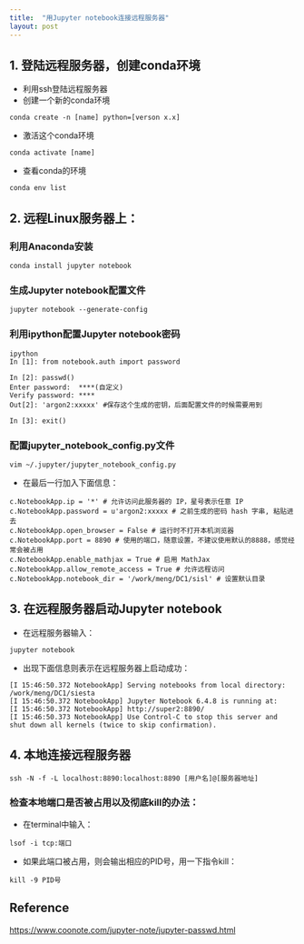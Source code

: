 ```yaml
---
title:  "用Jupyter notebook连接远程服务器"
layout: post
---
```


## 1. 登陆远程服务器，创建conda环境
* 利用ssh登陆远程服务器
* 创建一个新的conda环境
```
conda create -n [name] python=[verson x.x]
```
* 激活这个conda环境
```
conda activate [name]
```
* 查看conda的环境
```
conda env list
```

## 2. 远程Linux服务器上：
### 利用Anaconda安装
```
conda install jupyter notebook
```
### 生成Jupyter notebook配置文件
```
jupyter notebook --generate-config
```
### 利用ipython配置Jupyter notebook密码
```
ipython
In [1]: from notebook.auth import password

In [2]: passwd()
Enter password:  ****(自定义)
Verify password: ****
Out[2]: 'argon2:xxxxx' #保存这个生成的密钥，后面配置文件的时候需要用到

In [3]: exit()
```
### 配置jupyter_notebook_config.py文件
```
vim ~/.jupyter/jupyter_notebook_config.py
```
* 在最后一行加入下面信息：
```
c.NotebookApp.ip = '*' # 允许访问此服务器的 IP，星号表示任意 IP
c.NotebookApp.password = u'argon2:xxxxx # 之前生成的密码 hash 字串, 粘贴进去
c.NotebookApp.open_browser = False # 运行时不打开本机浏览器
c.NotebookApp.port = 8890 # 使用的端口，随意设置，不建议使用默认的8888，感觉经常会被占用
c.NotebookApp.enable_mathjax = True # 启用 MathJax
c.NotebookApp.allow_remote_access = True # 允许远程访问
c.NotebookApp.notebook_dir = '/work/meng/DC1/sisl' # 设置默认目录
```
## 3. 在远程服务器启动Jupyter notebook
* 在远程服务器输入：
```
jupyter notebook
```

* 出现下面信息则表示在远程服务器上启动成功：
```
[I 15:46:50.372 NotebookApp] Serving notebooks from local directory: /work/meng/DC1/siesta
[I 15:46:50.372 NotebookApp] Jupyter Notebook 6.4.8 is running at:
[I 15:46:50.372 NotebookApp] http://super2:8890/
[I 15:46:50.373 NotebookApp] Use Control-C to stop this server and shut down all kernels (twice to skip confirmation).
```
## 4. 本地连接远程服务器
```
ssh -N -f -L localhost:8890:localhost:8890 [用户名]@[服务器地址]
```
### 检查本地端口是否被占用以及彻底kill的办法：
* 在terminal中输入：
```
lsof -i tcp:端口
```
* 如果此端口被占用，则会输出相应的PID号，用一下指令kill：
```
kill -9 PID号
```

## Reference
https://www.coonote.com/jupyter-note/jupyter-passwd.html
